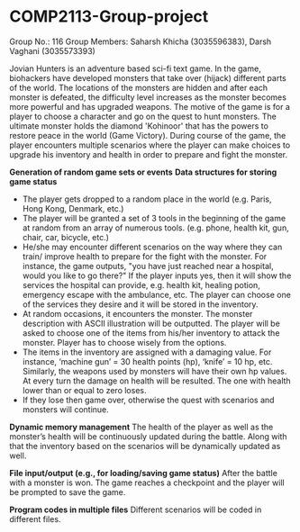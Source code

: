 # COMP2113-Group-project
Group No.: 116
Group Members: Saharsh Khicha (3035596383), Darsh Vaghani (3035573393)

Jovian Hunters is an adventure based sci-fi text game. In the game, biohackers have developed monsters that take over (hijack) different parts of the world. The locations of the monsters are hidden and after each monster is defeated, the difficulty level increases as the monster becomes more powerful and has upgraded weapons. The motive of the game is for a player to choose a character and go on the quest to hunt monsters. The ultimate monster holds the diamond 'Kohinoor' that has the powers to restore peace in the world (Game Victory). During course of the game, the player encounters multiple scenarios where the player can make choices to upgrade his inventory and health in order to prepare and fight the monster.

**Generation of random game sets or events**
**Data structures for storing game status**
- The player gets dropped to a random place in the world (e.g. Paris, Hong Kong, Denmark, etc.)
- The player will be granted a set of 3 tools in the beginning of the game at random from an array of numerous tools. (e.g. phone, health kit, gun, chair, car, bicycle, etc.)
- He/she may encounter different scenarios on the way where they can train/ improve health to prepare for the fight with the monster. For instance, the game outputs, "you have just reached near a hospital, would you like to go there?" If the player inputs yes, then it will show the services the hospital can provide, e.g. health kit, healing potion, emergency escape with the ambulance, etc. The player can choose one of the services they desire and it will be stored in the inventory.  
- At random occasions, it encounters the monster. The monster description with ASCII illustration will be outputted. The player will be asked to choose one of the items from his/her inventory to attack the monster. Player has to choose wisely from the options.
- The items in the inventory are assigned with a damaging value. For instance, ‘machine gun’ = 30 health points (hp), ‘knife’ = 10 hp, etc. Similarly, the weapons used by monsters will have their own hp values. At every turn the damage on health will be resulted. The one with health lower than or equal to zero loses. 
- If they lose then game over, otherwise the quest with scenarios and monsters will continue. 
 
**Dynamic memory management**
The health of the player as well as the monster’s health will be continuously updated during the battle. Along with that the inventory based on the scenarios will be dynamically updated as well.
 
**File input/output (e.g., for loading/saving game status)**
After the battle with a monster is won. The game reaches a checkpoint and the player will be prompted to save the game. 
 
**Program codes in multiple files**
Different scenarios will be coded in different files. 

